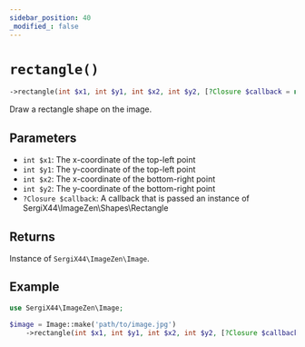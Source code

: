 ```yaml
---
sidebar_position: 40
_modified_: false
---
```

# `rectangle()`

```php
->rectangle(int $x1, int $y1, int $x2, int $y2, [?Closure $callback = null]): SergiX44\ImageZen\Image
```
Draw a rectangle shape on the image.

## Parameters

- `int $x1`: The x-coordinate of the top-left point
- `int $y1`: The y-coordinate of the top-left point
- `int $x2`: The x-coordinate of the bottom-right point
- `int $y2`: The y-coordinate of the bottom-right point
- `?Closure $callback`: A callback that is passed an instance of SergiX44\ImageZen\Shapes\Rectangle


## Returns

Instance of `SergiX44\ImageZen\Image`.

## Example

```php
use SergiX44\ImageZen\Image;

$image = Image::make('path/to/image.jpg')
    ->rectangle(int $x1, int $y1, int $x2, int $y2, [?Closure $callback = null]);

```
